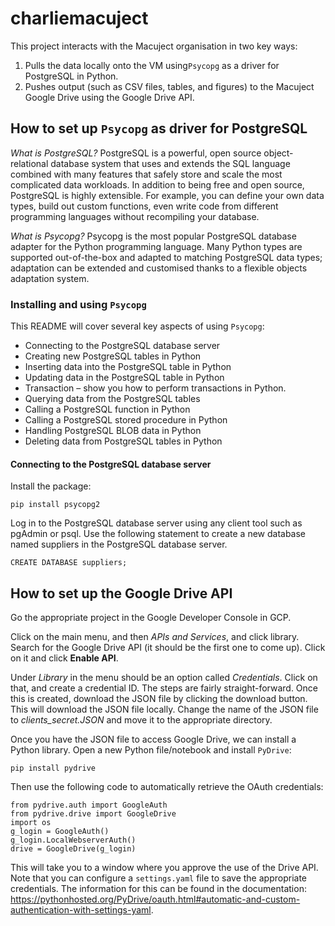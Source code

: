 # charliemacuject
This project interacts with the Macuject organisation in two key ways:
1. Pulls the data locally onto the VM using`Psycopg` as a driver for PostgreSQL in Python.
2. Pushes output (such as CSV files, tables, and figures) to the Macuject Google Drive using the Google Drive API.

## How to set up `Psycopg` as driver for PostgreSQL
_What is PostgreSQL?_ PostgreSQL is a powerful, open source object-relational database system that uses and extends the SQL language combined with many features that safely store and scale the most complicated data workloads. In addition to being free and open source, PostgreSQL is highly extensible. For example, you can define your own data types, build out custom functions, even write code from different programming languages without recompiling your database.

_What is Psycopg?_ Psycopg is the most popular PostgreSQL database adapter for the Python programming language. Many Python types are supported out-of-the-box and adapted to matching PostgreSQL data types; adaptation can be extended and customised thanks to a flexible objects adaptation system.

### Installing and using `Psycopg`
This README will cover several key aspects of using `Psycopg`:
* Connecting to the PostgreSQL database server
* Creating new PostgreSQL tables in Python
* Inserting data into the PostgreSQL table in Python
* Updating data in the PostgreSQL table in Python 
* Transaction – show you how to perform transactions in Python.
* Querying data from the PostgreSQL tables
* Calling a PostgreSQL function in Python
* Calling a PostgreSQL stored procedure in Python
* Handling PostgreSQL BLOB data in Python
* Deleting data from PostgreSQL tables in Python

#### Connecting to the PostgreSQL database server
Install the package:
```{python}
pip install psycopg2
```
Log in to the PostgreSQL database server using any client tool such as pgAdmin or psql. Use the following statement to create a new database named suppliers in the PostgreSQL database server.
```{python}
CREATE DATABASE suppliers;
```

## How to set up the Google Drive API
Go the appropriate project in the Google Developer Console in GCP.

Click on the main menu, and then _APIs and Services_, and click library. Search for the Google Drive API (it should be the first one to come up). Click on it and click __Enable API__.

Under _Library_ in the menu should be an option called _Credentials_. Click on that, and create a credential ID. The steps are fairly straight-forward. Once this is created, download the JSON file by clicking the download button. This will download the JSON file locally. Change the name of the JSON file to _clients_secret.JSON_ and move it to the appropriate directory.

Once you have the JSON file to access Google Drive, we can install a Python library. Open a new Python file/notebook and install `PyDrive`:
```{python}
pip install pydrive
```

Then use the following code to automatically retrieve the OAuth credentials:
```{python}
from pydrive.auth import GoogleAuth
from pydrive.drive import GoogleDrive
import os
g_login = GoogleAuth()
g_login.LocalWebserverAuth()
drive = GoogleDrive(g_login)
```

This will take you to a window where you approve the use of the Drive API. Note that you can configure a `settings.yaml` file to save the appropriate credentials. The information for this can be found in the documentation: https://pythonhosted.org/PyDrive/oauth.html#automatic-and-custom-authentication-with-settings-yaml.
